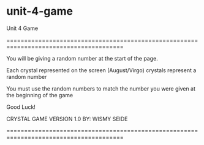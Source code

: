 # unit-4-game
Unit 4 Game

=======================================================================================

You will be giving a random number at the start of the page.

Each crystal represented on the screen (August/Virgo) crystals represent a random number

You must use the random numbers to match the number you were given at the beginning of the game

Good Luck!




CRYSTAL GAME
VERSION 1.0
BY: WISMY SEIDE






=======================================================================================